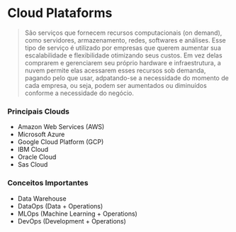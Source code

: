 # Cloud Plataforms
> São serviços que fornecem recursos computacionais (on demand), como servidores, armazenamento, redes, softwares e análises. Esse tipo de serviço é utilizado por empresas que querem aumentar sua escalabilidade e flexibilidade otimizando seus custos. Em vez delas comprarem e gerenciarem seu próprio hardware e infraestrutura, a nuvem permite elas acessarem esses recursos sob demanda, pagando pelo que usar, adpatando-se a necessidade do momento de cada empresa, ou seja, podem ser aumentados ou diminuídos conforme a necessidade do negócio.

### Principais Clouds

- Amazon Web Services (AWS) 
- Microsoft Azure
- Google Cloud Platform (GCP)
- IBM Cloud
- Oracle Cloud
- Sas Cloud

### Conceitos Importantes
- Data Warehouse
- DataOps (Data + Operations)
- MLOps (Machine Learning + Operations)
- DevOps (Development + Operations)
